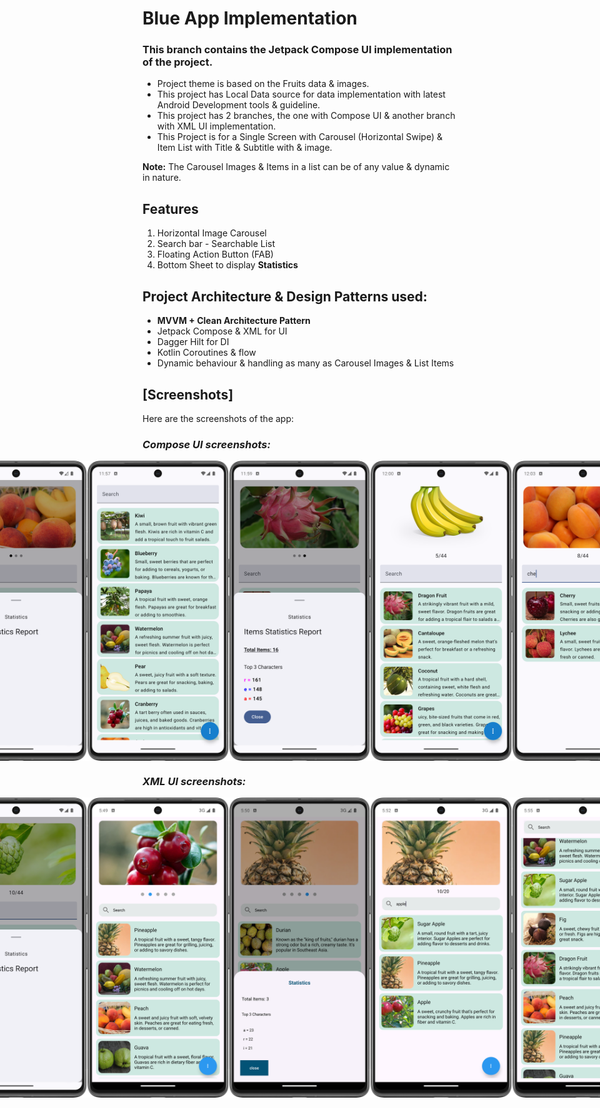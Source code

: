 # Blue App Implementation

### This branch contains the Jetpack Compose UI implementation of the project.

- Project theme is based on the Fruits data & images.
- This project has Local Data source for data implementation with latest Android Development tools &
  guideline.
- This project has 2 branches, the one with Compose UI & another branch with XML UI implementation.
- This Project is for a Single Screen with Carousel (Horizontal Swipe) & Item List with Title &
  Subtitle with & image.

**Note:** The Carousel Images & Items in a list can be of any value & dynamic in nature.

## Features

1. Horizontal Image Carousel
2. Search bar - Searchable List
3. Floating Action Button (FAB)
4. Bottom Sheet to display **Statistics**

## Project Architecture & Design Patterns used:

* **MVVM + Clean Architecture Pattern**
* Jetpack Compose & XML for UI
* Dagger Hilt for DI
* Kotlin Coroutines & flow
* Dynamic behaviour & handling as many as Carousel Images & List Items

## [Screenshots]

Here are the screenshots of the app:


### _Compose UI screenshots:_



<div style="display: flex; justify-content: center; align-items: center;">  
<img src="screenshots/blue-app-splash-screen.png" width="45%"  alt="blue-app"/>
  <img src="screenshots/blue-app-home.png" width="45%" alt="blue-app"/>
  <img src="screenshots/bottom-sheet1.png" width="45%" alt="blue-app"/>
  <img src="screenshots/search-bar-top.png" width="45%" alt="blue-app"/>
  <img src="screenshots/bottom-sheet2.png" width="45%" alt="blue-app"/>
  <img src="screenshots/carousel-images-more-items.png" width="45%" alt="blue-app"/>
  <img src="screenshots/search-item-result.png" width="45%" alt="blue-app"/>
  <img src="screenshots/single-list-item.png" width="45%" alt="blue-app"/>
  <img src="screenshots/bottom-sheet-for-single-list-item.png" width="45%" alt="blue-app"/>
</div>



### _XML UI screenshots:_


<div style="display: flex; justify-content: center; align-items: center;">

<img src="screenshots/home_xml.png" width="45%" alt="blue-app"/>
<img src="screenshots/home_bottom_sheet_xml.png" width="45%" alt="blue-app"/>
<img src="screenshots/bottom_sheet_search_bar_no_item_found_xml.png" width="45%" alt="blue-app"/>
<img src="screenshots/bottom-sheet-for-single-list-item.png" width="45%" alt="blue-app"/>
<img src="screenshots/carousel_with_dot_xml.png" width="45%" alt="blue-app"/>
<img src="screenshots/less_items_xml.png" width="45%" alt="blue-app"/>
<img src="screenshots/search_apple_xml.png" width="45%" alt="blue-app"/>
<img src="screenshots/search_at_top_without_query_xml.png" width="45%" alt="blue-app"/>
<img src="screenshots/search_bar_no_item_found_xml.png" width="45%" alt="blue-app"/>
<img src="screenshots/search_top_with_results3_xml.png" width="45%" alt="blue-app"/>
<img src="screenshots/single_item_in_list_xml.png" width="45%" alt="blue-app"/>

</div>


